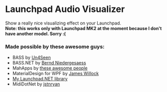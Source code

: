 # Launchpad Audio Visualizer    
Show a really nice visualizing effect on your Launchpad.   
**Note: this works only with Launchpad MK2 at the moment because I don't have another model. Sorry :(**

### Made possible by these awesome guys:  
 + BASS by [Un4Seen](http://www.un4seen.com/)
 + BASS.NET by [Bernd Niedergesaess](http://bass.radio42.com/)
 + MahApps by [these awesome people](http://mahapps.com/about/)
 + MaterialDesign for WPF by [James Willock](https://github.com/ButchersBoy/MaterialDesignInXamlToolkit)
 + [My Launchpad.NET library](https://github.com/iUltimateLP/launchpad-dot-net)
 + MidiDotNet by [jstnryan](https://github.com/jstnryan/midi-dot-net)
